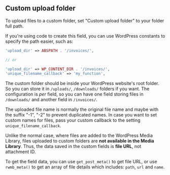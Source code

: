 ## Custom upload folder

To upload files to a custom folder, set "Custom upload folder" to your folder full path.

If you're using code to create this field, you can use WordPress constants to specify the path easier, such as:

```php
'upload_dir' => ABSPATH . '/invoices/',

// or

'upload_dir' => WP_CONTENT_DIR . '/invoices/',
'unique_filename_callback' => 'my_function',
```

The custom folder should be inside your WordPress website's root folder. So you can store it in `/uploads/`, `/downloads/` folders if you want. The configuration is *per* field, so you can have one field storing files in `/downloads/` and another field in `/invoices/`.

The uploaded file name is normally the original file name and maybe with the suffix "-1", "-2" to prevent duplicated names. In case you want to set custom names for files, pass your custom callback to the setting `unique_filename_callback`.

Unlike the normal case, where files are added to the WordPress Media Library, files uploaded to custom folders are **not available in the Media Library**. Thus, the data saved in the custom fields is **file URL**, not attachment ID.

To get the field data, you can use `get_post_meta()` to get file URL, or use `rwmb_meta()` to get an array of file details which includes: `path`, `url` and `name`.